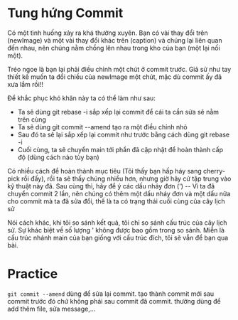 # Tung hứng Commit
Có một tình huống xảy ra khá thường xuyên. Bạn có vài thay đổi trên (newImage) và một vài thay đổi khác trên (caption) và chúng lại liên quan đến nhau, nên chúng nằm chồng lên nhau trong kho của bạn (một lại nối một).

Tréo ngoe là bạn lại phải điều chỉnh một chút ở commit trước. Giả sử như tay thiết kế muốn ta đổi chiều của newImage một chút, mặc dù commit ấy đã xưa lắm rồi!!

Để khắc phục khó khăn này ta có thể làm như sau:

- Ta sẽ dùng git rebase -i sắp xếp lại commit để cái ta cần sửa sẽ nằm trên cùng
- Ta sẽ dùng git commit --amend tạo ra một điều chỉnh nhỏ
- Sau đó ta sẽ lại sắp xếp lại commit như trước bằng cách dùng git rebase -i
- Cuối cùng, ta sẽ chuyển main tới phần đã cập nhật để hoàn thành cấp độ (dùng cách nào tùy bạn)

Có nhiều cách để hoàn thành mục tiêu (Tôi thấy bạn hấp háy sang cherry-pick rồi đấy), rồi ta sẽ thấy chúng nhiều hơn, nhưng giờ hãy cứ tập trung vào kỹ thuật này đã. Sau cùng thì, hãy để ý các dấu nháy đơn (') -- Vì ta đã chuyển commit 2 lần, nên chúng có thêm một dấu nháy đơn và một dấu nữa cho commit mà ta đã sửa đổi, thế là ta có trạng thái cuối cùng của cây lịch sử

Nói cách khác, khi tôi so sánh kết quả, tôi chỉ so sánh cấu trúc của cây lịch sử. Sự khác biệt về số lượng ' không được bao gồm trong so sánh. Miễn là cấu trúc nhánh main của bạn giống với cấu trúc đích, tôi sẽ vẫn để bạn qua bài.

# Practice

`git commit --amend` dùng để sửa lại commit. tạo thành commit mới sau commit trước đó chứ không phải sau commit đã commit. thường dùng để add thêm file, sửa message,...